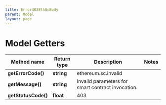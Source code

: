 ```yaml
---
title: Error403EthScBody
parent: Model
layout: page
---
```


# Model Getters

Method name | Return type | Description | Notes
------------ | ------------- | ------------- | -------------
**getErrorCode()** | **string** | ethereum.sc.invalid |
**getMessage()** | **string** | Invalid parameters for smart contract invocation. |
**getStatusCode()** | **float** | 403 |

